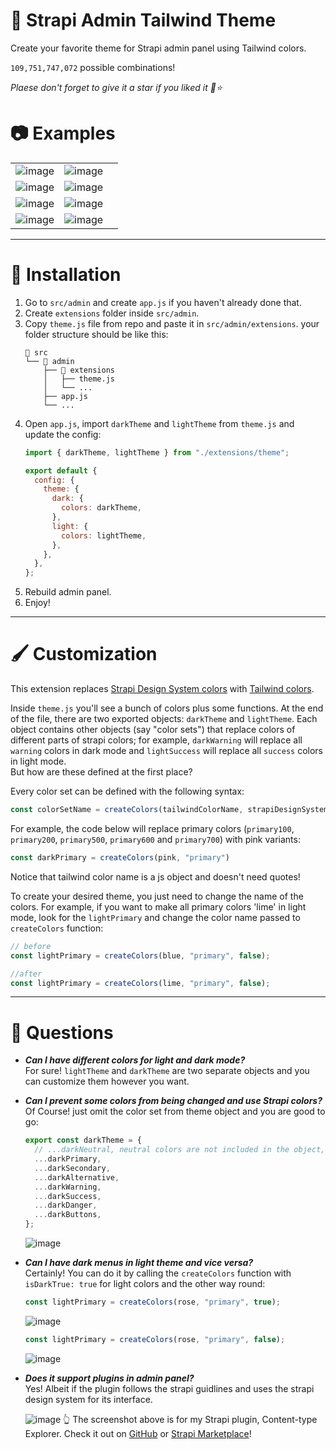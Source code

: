 # 🎨 Strapi Admin Tailwind Theme
Create your favorite theme for Strapi admin panel using Tailwind colors.

`109,751,747,072` possible combinations!

*Plaese don't forget to give it a star if you liked it 🙂⭐*


# 📷 Examples
| | | |
| --- | --- | --- |
| ![image](https://github.com/ShahriarKh/strapi-admin-tailwind-theme/assets/31452340/e9f38822-15d5-4f4e-99d7-3e3dac10c836) | ![image](https://github.com/ShahriarKh/strapi-admin-tailwind-theme/assets/31452340/e9d49559-e82d-4c5d-8f76-5c88c386f2ea)
| ![image](https://github.com/ShahriarKh/strapi-admin-tailwind-theme/assets/31452340/d8cad609-0049-48c5-9795-dd1be2345be1) | ![image](https://github.com/ShahriarKh/strapi-admin-tailwind-theme/assets/31452340/19dd5103-4f85-4530-9fba-f82bda34ee09)
| ![image](https://github.com/ShahriarKh/strapi-admin-tailwind-theme/assets/31452340/71fcd76d-1d96-4328-b6e1-60bea13fcb0b) | ![image](https://github.com/ShahriarKh/strapi-admin-tailwind-theme/assets/31452340/4577ab9b-dfec-4310-b732-066686024acf) 
| ![image](https://github.com/ShahriarKh/strapi-admin-tailwind-theme/assets/31452340/526d17a0-5940-45ee-87a4-3c5bfa6b0ecd) | ![image](https://github.com/ShahriarKh/strapi-admin-tailwind-theme/assets/31452340/209e9841-1137-485b-99e4-99879b0f6b2b)




---

# 🔨 Installation

1. Go to `src/admin` and create `app.js` if you haven't already done that.
2. Create `extensions` folder inside `src/admin`.
3. Copy `theme.js` file  from repo and paste it in `src/admin/extensions`.
   your folder structure should be like this:
    ```
    📁 src
    └── 📁 admin
        ├── 📁 extensions
        │   ├── theme.js
        │   └── ...
        ├── app.js
        └── ...
    ```
4. Open `app.js`, import `darkTheme` and `lightTheme` from `theme.js` and update the config:
    ```js
    import { darkTheme, lightTheme } from "./extensions/theme";
    
    export default {
      config: {
        theme: {
          dark: {
            colors: darkTheme,
          },
          light: {
            colors: lightTheme,
          },
        },
      },
    };
    ``` 
6. Rebuild admin panel.
7. Enjoy!

---

# 🖌 Customization

This extension replaces [Strapi Design System colors](https://design-system-git-main-strapijs.vercel.app/?path=/story/design-system-components-theme--dark-colors) with [Tailwind colors](https://tailwindcss.com/docs/customizing-colors).

Inside `theme.js` you'll see a bunch of colors plus some functions. At the end of the file, there are two exported objects: `darkTheme` and `lightTheme`. Each object contains other objects (say "color sets") that replace colors of different parts of strapi colors; for example, `darkWarning` will replace all `warning` colors in dark mode and `lightSuccess` will replace all `success` colors in light mode.  
But how are these defined at the first place?

Every color set can be defined with the following syntax:
```js
const colorSetName = createColors(tailwindColorName, strapiDesignSystemName, isDarkTheme) // isDarkTheme is true by default and can be omitted
```
For example, the code below will replace primary colors (`primary100`, `primary200`, `primary500`, `primary600` and `primary700`) with pink variants:
```js
const darkPrimary = createColors(pink, "primary")
```
Notice that tailwind color name is a js object and doesn't need quotes!

To create your desired theme, you just need to change the name of the colors. For example, if you want to make all primary colors 'lime' in light mode, look for the `lightPrimary` and change the color name passed to `createColors` function:
```js
// before
const lightPrimary = createColors(blue, "primary", false);

//after
const lightPrimary = createColors(lime, "primary", false);
```

---

# 🤔 Questions

- ***Can I have different colors for light and dark mode?***  
   For sure! `lightTheme` and `darkTheme` are two separate objects and you can customize them however you want.
  
- ***Can I prevent some colors from being changed and use Strapi colors?***  
   Of Course! just omit the color set from theme object and you are good to go:
  ```js
  export const darkTheme = {
    // ...darkNeutral, neutral colors are not included in the object, so the admin panel will use strapi original colors.
    ...darkPrimary,
    ...darkSecondary,
    ...darkAlternative,
    ...darkWarning,
    ...darkSuccess,
    ...darkDanger,
    ...darkButtons,
  };
  ```
  ![image](https://github.com/ShahriarKh/strapi-admin-tailwind-theme/assets/31452340/7f7b4f91-456d-4f18-ba5a-ef2a30ad8a9e)

  
- ***Can I have dark menus in light theme and vice versa?***  
   Certainly! You can do it by calling the `createColors` function with `isDarkTrue: true` for light colors and the other way round:
  ```js
  const lightPrimary = createColors(rose, "primary", true);
  ```
   ![image](https://github.com/ShahriarKh/strapi-admin-tailwind-theme/assets/31452340/a19b9065-c9d3-427c-9cb7-893d42f1055c)
  ```js
  const lightPrimary = createColors(rose, "primary", false);
  ```
   ![image](https://github.com/ShahriarKh/strapi-admin-tailwind-theme/assets/31452340/caa3f600-4f18-4feb-a255-67826e8864b7)

- ***Does it support plugins in admin panel?***  
  Yes! Albeit if the plugin follows the strapi guidlines and uses the strapi design system for its interface.
  
  ![image](https://github.com/ShahriarKh/strapi-admin-tailwind-theme/assets/31452340/7ddca923-2474-44be-95bf-9de6ea405163)
  👆 The screenshot above is for my Strapi plugin, Content-type Explorer. Check it out on [GitHub](https://github.com/ShahriarKh/strapi-content-type-explorer) or [Strapi Marketplace](https://market.strapi.io/plugins/strapi-content-type-explorer)!



